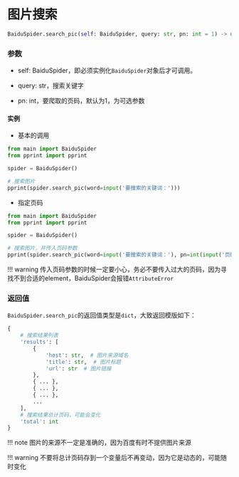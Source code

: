 # 图片搜索

```python
BaiduSpider.search_pic(self: BaiduSpider, query: str, pn: int = 1) -> dict
```

### 参数

- self: BaiduSpider，即必须实例化`BaiduSpider`对象后才可调用。

- query: str，搜索关键字

- pn: int，要爬取的页码，默认为1，为可选参数

#### 实例

- 基本的调用

```python
from main import BaiduSpider
from pprint import pprint

spider = BaiduSpider()

# 搜索图片
pprint(spider.search_pic(word=input('要搜索的关键词：')))
```

- 指定页码

```python
from main import BaiduSpider
from pprint import pprint

spider = BaiduSpider()

# 搜索图片，并传入页码参数
pprint(spider.search_pic(word=input('要搜索的关键词：'), pn=int(input('页码：'))))
```

!!! warning
    传入页码参数的时候一定要小心，务必不要传入过大的页码，因为寻找不到合适的element，BaiduSpider会报错`AttributeError`

### 返回值

`BaiduSpider.search_pic`的返回值类型是`dict`，大致返回模版如下：

```python
{
    # 搜索结果列表
    'results': [
        {
            'host': str,  # 图片来源域名
            'title': str,  # 图片标题
            'url': str  # 图片链接
        },
        { ... },
        { ... },
        { ... },
        ...
    ],
    # 搜索结果总计页码，可能会变化
    'total': int
}
```

!!! note
    图片的来源不一定是准确的，因为百度有时不提供图片来源

!!! warning
    不要将总计页码存到一个变量后不再变动，因为它是动态的，可能随时变化
